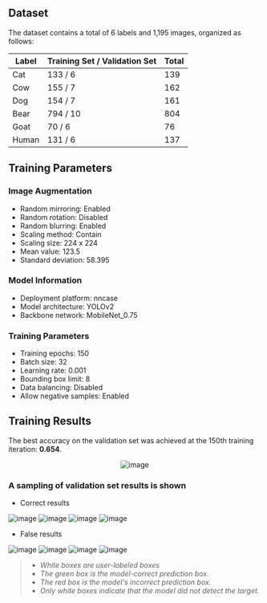 ## Dataset

The dataset contains a total of 6 labels and 1,195 images, organized as follows:

| Label  | Training Set / Validation Set | Total |
| ------ | ----------------------------- | ----- |
| Cat    | 133 / 6                       | 139   |
| Cow    | 155 / 7                       | 162   |
| Dog    | 154 / 7                       | 161   |
| Bear   | 794 / 10                      | 804   |
| Goat   | 70 / 6                        | 76    |
| Human  | 131 / 6                       | 137   |

## Training Parameters

### Image Augmentation

- Random mirroring: Enabled
- Random rotation: Disabled
- Random blurring: Enabled
- Scaling method: Contain
- Scaling size: 224 x 224
- Mean value: 123.5
- Standard deviation: 58.395

### Model Information

- Deployment platform: nncase
- Model architecture: YOLOv2
- Backbone network: MobileNet_0.75

### Training Parameters

- Training epochs: 150
- Batch size: 32
- Learning rate: 0.001
- Bounding box limit: 8
- Data balancing: Disabled
- Allow negative samples: Enabled

## Training Results

The best accuracy on the validation set was achieved at the 150th training iteration: **0.654**.

<div style="text-align: center;">
  <img src="https://github.com/user-attachments/assets/efc49203-af0e-4688-a9e8-fdcd2bdf20f3" alt="image">
</div>


### A sampling of validation set results is shown

* Correct results

![image](https://github.com/user-attachments/assets/eaf3997c-ee4a-422b-80e9-7d6364908e45)
![image](https://github.com/user-attachments/assets/21c88ac9-24a0-4a07-a99c-77eb79e7c828)
![image](https://github.com/user-attachments/assets/6d375edf-8404-48fd-8f80-1b6bfcfc0ea3)
![image](https://github.com/user-attachments/assets/bdd65ba1-653b-41f2-8265-41d3d5dd4447)



* False results

![image](https://github.com/user-attachments/assets/93f39411-53c7-4c55-a106-09bd4305cf78)
![image](https://github.com/user-attachments/assets/f31dcce2-121d-4aa9-9937-de81589aac77)
![image](https://github.com/user-attachments/assets/fe7f89ea-a063-4c96-b7b1-d9d2e054dc83)
![image](https://github.com/user-attachments/assets/9c6d58a9-971b-4b5e-9d92-9b716100a411)



> - *White boxes are user-labeled boxes*
> - *The green box is the model-correct prediction box*.
> - *The red box is the model's incorrect prediction box.*
> - *Only white boxes indicate that the model did not detect the target.*

